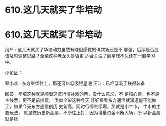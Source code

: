 # 610.这几天就买了华培动

# 610.这几天就买了华培动

用户 : 这几天就买了华培动力虽然有赚但感觉的确次新还是不 够强，后续是否应该及时调整思路？全柴这种老龙头是否更 适合关注？到星球不久还在一直学习中。

评论区：

琴小欢 : 东方继续往上，那还可以低吸银星吧 王江 : 已经低吸了联得装备

回答：华培这种就是顺着这波行情补涨的票，没什么意义，不 是核心票，也不是主线票，更不是前排票， 类似全柴这种今天 好好看看东方通信就知道能不能做了，如果今天东方通信创历 史新高，同时行情继续爆，那就是小牛市， 牛市的主要玩法， 就是做历史新高票，不断往上打，因为增量资金不断入场，所 以新高票就是猛
